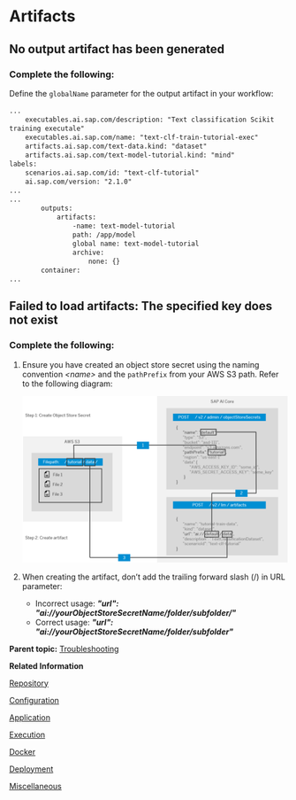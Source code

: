 <!-- loioc655daacecb94ef5a82ad5a1314788fb -->

# Artifacts



<a name="loioc655daacecb94ef5a82ad5a1314788fb__section_cn4_yqk_vsb"/>

## No output artifact has been generated



### Complete the following:

Define the `globalName` parameter for the output artifact in your workflow:

```
...
	executables.ai.sap.com/description: "Text classification Scikit training executale"
	executables.ai.sap.com/name: "text-clf-train-tutorial-exec"
	artifacts.ai.sap.com/text-data.kind: "dataset"
	artifacts.ai.sap.com/text-model-tutorial.kind: "mind"
labels:
	scenarios.ai.sap.com/id: "text-clf-tutorial"
	ai.sap.com/version: "2.1.0"
...
...
		outputs:
			artifacts:
				-name: text-model-tutorial
				path: /app/model
				global name: text-model-tutorial
				archive:
					none: {}
		container: 
...

```



<a name="loioc655daacecb94ef5a82ad5a1314788fb__section_q45_yqk_vsb"/>

## Failed to load artifacts: The specified key does not exist



### Complete the following:

1.  Ensure you have created an object store secret using the naming convention *<name\>* and the `pathPrefix` from your AWS S3 path. Refer to the following diagram:

    ![](images/solution11image1_d2bc541.png)

2.  When creating the artifact, don’t add the trailing forward slash \(/\) in URL parameter:
    -   Incorrect usage: ***"url": "ai://yourObjectStoreSecretName/folder/subfolder/"***
    -   Correct usage: ***"url": "ai://yourObjectStoreSecretName/folder/subfolder"***


**Parent topic:** [Troubleshooting](troubleshooting-3da90ba.md "For troubleshooting information, see the following sections:")

**Related Information**  


[Repository](repository-fcad603.md "")

[Configuration](configuration-047fad5.md "")

[Application](application-7f1e35b.md "")

[Execution](execution-5ccde4d.md "")

[Docker](docker-1945aa4.md "")

[Deployment](deployment-a10fa8a.md "")

[Miscellaneous](miscellaneous-10622b5.md "")

